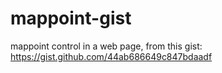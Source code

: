 mappoint-gist
=============

mappoint control in a web page, from this gist: https://gist.github.com/44ab686649c847bdaadf